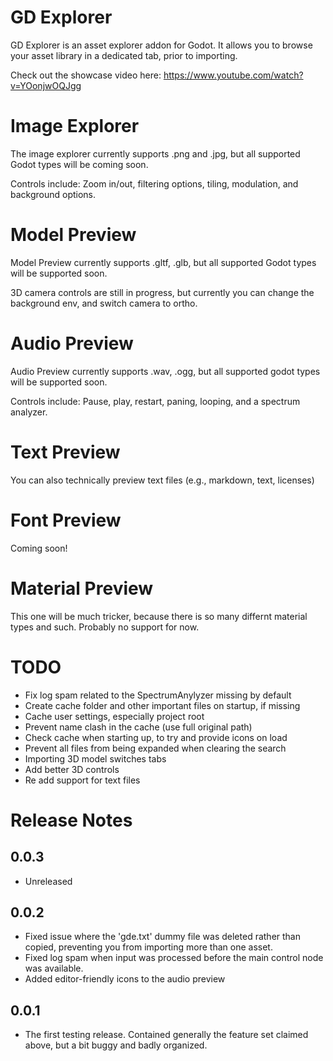 # GD Explorer

GD Explorer is an asset explorer addon for Godot. It allows you to browse your asset library 
in a dedicated tab, prior to importing. 

Check out the showcase video here: https://www.youtube.com/watch?v=YOonjwOQJgg

# Image Explorer

The image explorer currently supports .png and .jpg, but all supported Godot types will be coming
soon. 

Controls include: Zoom in/out, filtering options, tiling, modulation, and background options.

# Model Preview

Model Preview currently supports .gltf, .glb, but all supported Godot types will be supported soon.

3D camera controls are still in progress, but currently you can change the background env, and switch camera to ortho.

# Audio Preview

Audio Preview currently supports .wav, .ogg, but all supported godot types will be supported soon.

Controls include: Pause, play, restart, paning, looping, and a spectrum analyzer.

# Text Preview

You can also technically preview text files (e.g., markdown, text, licenses)

# Font Preview

Coming soon!

# Material Preview

This one will be much tricker, because there is so many differnt material types and such. Probably no support for now.

# TODO

 - Fix log spam related to the SpectrumAnylyzer missing by default
 - Create cache folder and other important files on startup, if missing
 - Cache user settings, especially project root
 - Prevent name clash in the cache (use full original path)
 - Check cache when starting up, to try and provide icons on load
 - Prevent all files from being expanded when clearing the search
 - Importing 3D model switches tabs
 - Add better 3D controls
 - Re add support for text files

# Release Notes


## 0.0.3

 - Unreleased

## 0.0.2

 - Fixed issue where the 'gde.txt' dummy file was deleted rather than copied, preventing you from importing more than one asset.
 - Fixed log spam when input was processed before the main control node was available.
 - Added editor-friendly icons to the audio preview

## 0.0.1

 - The first testing release. Contained generally the feature set claimed above, but a bit buggy and badly organized.

 
